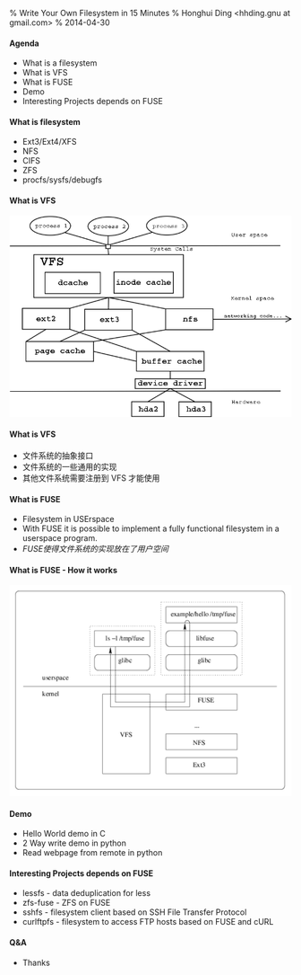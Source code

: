 % Write Your Own Filesystem in 15 Minutes
% Honghui Ding <hhding.gnu at gmail.com>
% 2014-04-30

#### Agenda
- What is a filesystem
- What is VFS
- What is FUSE
- Demo
- Interesting Projects depends on FUSE

#### What is filesystem
- Ext3/Ext4/XFS
- NFS
- CIFS
- ZFS
- procfs/sysfs/debugfs

#### What is VFS
![](files/vfs_relations_static.png)

#### What is VFS
- 文件系统的抽象接口
- 文件系统的一些通用的实现
- 其他文件系统需要注册到 VFS 才能使用

#### What is FUSE
- Filesystem in USErspace
- With FUSE it is possible to implement a fully functional filesystem in a userspace program.
- *FUSE使得文件系统的实现放在了用户空间*

#### What is FUSE - How it works
![](files/fuse_structure.png)

#### Demo
- Hello World demo in C
- 2 Way write demo in python
- Read webpage from remote in python

#### Interesting Projects depends on FUSE
- lessfs - data deduplication for less
- zfs-fuse - ZFS on FUSE
- sshfs - filesystem client based on SSH File Transfer Protocol
- curlftpfs - filesystem to access FTP hosts based on FUSE and cURL

#### Q&A

- Thanks
